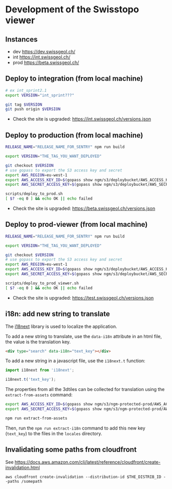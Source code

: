 # Development of the Swisstopo viewer

## Instances

- dev https://dev.swissgeol.ch/
- int https://int.swissgeol.ch/
- prod https://beta.swissgeol.ch/

## Deploy to integration (from local machine)

```bash
# ex int_sprint2.1
export VERSION="int_sprint???"

git tag $VERSION
git push origin $VERSION
```

* Check the site is upgraded: https://int.swissgeol.ch/versions.json

## Deploy to production (from local machine)
```bash
RELEASE_NAME="RELEASE_NAME_FOR_SENTRY" npm run build

export VERSION="THE_TAG_YOU_WANT_DEPLOYED"

git checkout $VERSION
# use gopass to export the S3 access key and secret
export AWS_REGION=eu-west-1
export AWS_ACCESS_KEY_ID=$(gopass show ngm/s3/deploybucket/AWS_ACCESS_KEY_ID)
export AWS_SECRET_ACCESS_KEY=$(gopass show ngm/s3/deploybucket/AWS_SECRET_ACCESS_KEY)

scripts/deploy_to_prod.sh
[ $? -eq 0 ] && echo OK || echo failed
```

* Check the site is upgraded: https://beta.swissgeol.ch/versions.json


## Deploy to prod-viewer (from local machine)
```bash
RELEASE_NAME="RELEASE_NAME_FOR_SENTRY" npm run build

export VERSION="THE_TAG_YOU_WANT_DEPLOYED"

git checkout $VERSION
# use gopass to export the S3 access key and secret
export AWS_REGION=eu-west-1
export AWS_ACCESS_KEY_ID=$(gopass show ngm/s3/deploybucket/AWS_ACCESS_KEY_ID)
export AWS_SECRET_ACCESS_KEY=$(gopass show ngm/s3/deploybucket/AWS_SECRET_ACCESS_KEY)

scripts/deploy_to_prod_viewer.sh
[ $? -eq 0 ] && echo OK || echo failed
```

* Check the site is upgraded: https://test.swissgeol.ch/versions.json


## i18n: add new string to translate

The [i18next](https://www.i18next.com/) library is used to localize the application.

To add a new string to translate, use the `data-i18n` attribute in an html file, the value is the translation key.

```html
<div type="search" data-i18n="text_key"></div>
```

To add a new string in a javascript file, use the `i18next.t` function:
```js
import i18next from 'i18next';

i18next.t('text_key');
```

The properties from all the 3dtiles can be collected for translation using the `extract-from-assets` command:
```bash
export AWS_ACCESS_KEY_ID=$(gopass show ngm/s3/ngm-protected-prod/AWS_ACCESS_KEY_ID)
export AWS_SECRET_ACCESS_KEY=$(gopass show ngm/s3/ngm-protected-prod/AWS_SECRET_ACCESS_KEY)

npm run extract-from-assets
```

Then, run the `npm run extract-i18n` command to add this new key (`text_key`) to the files in the `locales` directory.

## Invalidating some paths from cloudfront

See https://docs.aws.amazon.com/cli/latest/reference/cloudfront/create-invalidation.html

```
aws cloudfront create-invalidation --distribution-id $THE_DISTRIB_ID --paths /somepath
```
